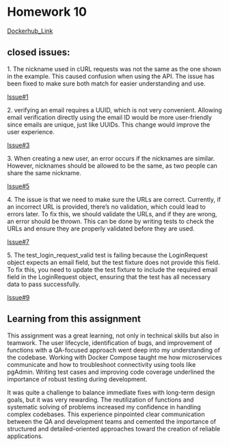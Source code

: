 # Homework 10

[Dockerhub_Link](https://hub.docker.com/repository/docker/vc485/event_manager/general)

## closed issues:
1\. The nickname used in cURL requests was not the same as the one shown in the example. This caused confusion when using the API. The issue has been fixed to make sure both match for easier understanding and use.

[Issue#1](https://github.com/vrushali-codes/is601homework10-spring2025/issues/1)

2\. verifying an email requires a UUID, which is not very convenient. Allowing email verification directly using the email ID would be more user-friendly since emails are unique, just like UUIDs. This change would improve the user experience.

[Issue#3](https://github.com/vrushali-codes/is601homework10-spring2025/issues/3)

3\. When creating a new user, an error occurs if the nicknames are similar. However, nicknames should be allowed to be the same, as two people can share the same nickname.

[Issue#5](https://github.com/vrushali-codes/is601homework10-spring2025/issues/5)

4\. The issue is that we need to make sure the URLs are correct. Currently, if an incorrect URL is provided, there’s no validation, which could lead to errors later. To fix this, we should validate the URLs, and if they are wrong, an error should be thrown. This can be done by writing tests to check the URLs and ensure they are properly validated before they are used.

[Issue#7](https://github.com/vrushali-codes/is601homework10-spring2025/issues/7)

5\. The test_login_request_valid test is failing because the LoginRequest object expects an email field, but the test fixture does not provide this field. To fix this, you need to update the test fixture to include the required email field in the LoginRequest object, ensuring that the test has all necessary data to pass successfully.

[Issue#9](https://github.com/vrushali-codes/is601homework10-spring2025/issues/9)



## Learning from this assignment

This assignment was a great learning, not only in technical skills but also in teamwork. The user lifecycle, identification of bugs, and improvement of functions with a QA-focused approach went deep into my understanding of the codebase. Working with Docker Compose taught me how microservices communicate and how to troubleshoot connectivity using tools like pgAdmin. Writing test cases and improving code coverage underlined the importance of robust testing during development.

It was quite a challenge to balance immediate fixes with long-term design goals, but it was very rewarding. The reutilization of functions and systematic solving of problems increased my confidence in handling complex codebases. This experience pinpointed clear communication between the QA and development teams and cemented the importance of structured and detailed-oriented approaches toward the creation of reliable applications.